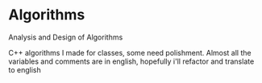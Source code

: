 # Algorithms
Analysis and Design of Algorithms

C++ algorithms I made for classes, some need polishment. Almost all the variables and comments are in english, hopefully i'll refactor and translate to english
